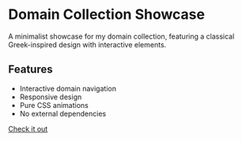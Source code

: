 # Domain Collection Showcase

A minimalist showcase for my domain collection, featuring a classical Greek-inspired design with interactive elements.

## Features

- Interactive domain navigation
- Responsive design
- Pure CSS animations
- No external dependencies

[Check it out](https://francospizza1.com)